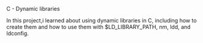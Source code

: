 C - Dynamic libraries

In this project,i learned about using dynamic libraries in C, including how to create them and how to use them with $LD_LIBRARY_PATH, nm, ldd, and ldconfig.
